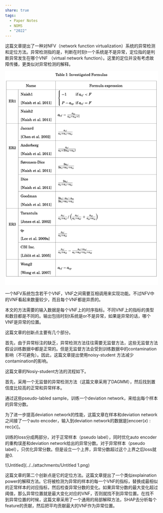 ```yaml
---
share: true
tags:
  - Paper Notes
  - NOMS
  - "2022"
---
```



这篇文章提出了一种对NFV（network function virtualization）系统的异常检测和定位方法。异常检测指的是，判断在时刻t一个系统是不是异常，定位指的是判断异常发生在哪个VNF （virtual network function）。这里的定位并没有考虑故障传播，更类似对异常检测的解释。

![Untitled](../../attachments/Untitled.png)

一个NFV系统包含若干个VNF，VNF之间需要互相调用来实现功能。不过NFV中的VNF看起来数量较少，而且每个VNF都是异质的。

本文的方法需要的输入数据是每个VNF上的时序指标。不同VNF上的指标的类型和数目都是不同的。输出包括时刻t系统是or不是异常，如果是异常的话，哪个VNF是异常的位置。

这篇文章的创新点主要有几个部分。

首先，由于异常标注的缺乏，异常检测方法往往需要无监督方法，这些无监督方法假设训练数据中都是正常的。但是无监督方法会受到训练数据中的contamination影响（不可避免）。因此，这篇文章提出使用noisy-student 方法减少contamination的影响。

这篇文章的Nosiy-student方法的流程如下。

首先，采用一个无监督的异常检测方法（这篇文章采用了DAGMM），然后找到置信度比较高的正常和异常样本。

通过这些pseudo-labled sample，训练一个deviation network，来给出每个样本的异常分数。

为了进一步提高deviation network的性能，这篇文章在样本和deviation network之间接了一个auto encoder，输入到deviation network的数据是$[\text{encoer}(x):\text{rec}(x)]$。

训练的loss分成两部分，对于正常样本（pseudo label），同时优化auto encoder的重构误差和deviation network给出的异常分数。对于异常样本（pseudo label），只优化异常分数。但是设立一个上界，异常分数超过这个上界之后loss就是0.

![Untitled](../../attachments/Untitled 1.png)

这篇文章的第二个创新点是它的定位方法。这篇文章提出了一个类似explaination power的解释方法。它将被检测为异常的样本的每一个VNF的指标，替换成最相似的正常样本的对应指标，然后检查异常分数的变化。如果异常分数的最大变化超过阈值，那么异常位置就是最大变化对应的VNF，否则就找不到异常位置。在找不到异常位置的时候，这篇文章采用了一个通用的局部解释方法，SHAP去分析每个feature的贡献，然后把平均贡献最大的VNF作为异常位置。